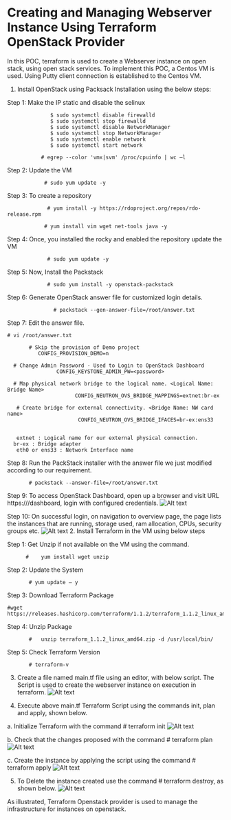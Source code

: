 # Creating and Managing Webserver Instance Using Terraform OpenStack Provider
In this POC, terraform is used to create a Webserver instance on open stack, using open stack services.  To implement this POC, a Centos VM is used. Using Putty client connection is established to the Centos VM. 
1.	Install OpenStack using Packsack Installation using the below steps:

Step 1: Make the IP static and disable the selinux

                  $ sudo systemctl disable firewalld
                  $ sudo systemctl stop firewalld
                  $ sudo systemctl disable NetworkManager
                  $ sudo systemctl stop NetworkManager
                  $ sudo systemctl enable network
                  $ sudo systemctl start network	   

               # egrep --color 'vmx|svm' /proc/cpuinfo | wc –l

Step 2:   Update the VM
               
                # sudo yum update -y   

Step 3:   To create a repository 	   
	  
                 # yum install -y https://rdoproject.org/repos/rdo-release.rpm
        
                # yum install vim wget net-tools java -y

Step 4:  Once, you installed the rocky and enabled the repository update the VM
                
                 # sudo yum update -y	   

Step 5:    Now, Install the Packstack	   
	   
                 # sudo yum install -y openstack-packstack      	   

Step 6:   Generate OpenStack answer file for customized login details.
              
                   # packstack --gen-answer-file=/root/answer.txt

Step 7:   Edit the answer file.
            
    # vi /root/answer.txt	   

           # Skip the provision of Demo project
              CONFIG_PROVISION_DEMO=n 	

      # Change Admin Password - Used to Login to OpenStack Dashboard
                    CONFIG_KEYSTONE_ADMIN_PW=<password>

      # Map physical network bridge to the logical name. <Logical Name: Bridge Name>
                          CONFIG_NEUTRON_OVS_BRIDGE_MAPPINGS=extnet:br-ex

       # Create bridge for external connectivity. <Bridge Name: NW card name>
                           CONFIG_NEUTRON_OVS_BRIDGE_IFACES=br-ex:ens33 	
 
       
       extnet : Logical name for our external physical connection.
      br-ex : Bridge adapter
       eth0 or ens33 : Network Interface name        


Step 8:   Run the PackStack installer with the answer file we just modified according to our requirement.
           
           # packstack --answer-file=/root/answer.txt
         			 
Step 9: To access OpenStack Dashboard, open up a browser and visit URL https://<ipaddress>/dashboard, login with configured credentials.
	![Alt text](https://github.com/Protontech-1803/devops/blob/master/Creating%26ManagingWebserverInstance/img/1.1.png)
	
Step 10: On successful login, on navigation to overview page, the page lists the instances that are running, storage used, ram allocation, CPUs, security groups etc.
        ![Alt text](https://github.com/Protontech-1803/devops/blob/master/Creating%26ManagingWebserverInstance/img/1.2.png)	
2.	Install Terraform in the VM using below steps
	
Step 1: Get Unzip if not available on the VM using the command.  
	
     	  #    yum install wget unzip
	
Step 2: Update the System
	
           # yum update – y 
	
 Step 3: Download Terraform Package
	
	#wget https://releases.hashicorp.com/terraform/1.1.2/terraform_1.1.2_linux_amd64.z
	
 Step 4: Unzip Package
	
           #   unzip terraform_1.1.2_linux_amd64.zip -d /usr/local/bin/
	
Step 5: Check Terraform Version
	
           # terraform-v

3.	Create a file named main.tf file using an editor, with below script. The Script is used to create the webserver instance on execution in terraform.
	![Alt text](https://github.com/Protontech-1803/devops/blob/master/Creating%26ManagingWebserverInstance/img/1.3.png)
	
4.	Execute above main.tf Terraform Script using the commands init, plan and apply, shown below.
	
a.	Initialize Terraform with the command # terraform init 
	![Alt text](https://github.com/Protontech-1803/devops/blob/master/Creating%26ManagingWebserverInstance/img/1.4.a.png)
	
b.	Check that the changes proposed with the command # terraform plan
	![Alt text](https://github.com/Protontech-1803/devops/blob/master/Creating%26ManagingWebserverInstance/img/1.4.b.png)
	
c.	Create the instance by applying the script using the command # terraform apply
	![Alt text](https://github.com/Protontech-1803/devops/blob/master/Creating%26ManagingWebserverInstance/img/1.4.c.png)
	
5.	To Delete the instance created use the command # terraform destroy, as shown below.
	![Alt text](https://github.com/Protontech-1803/devops/blob/master/Creating%26ManagingWebserverInstance/img/1.5.png)
	
As illustrated, Terraform Openstack provider is used to manage the infrastructure for instances on openstack.
